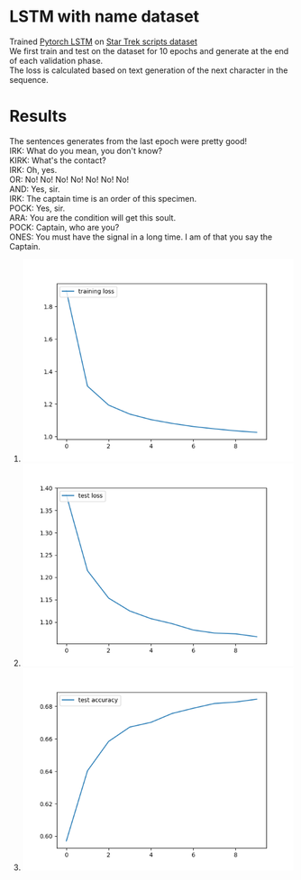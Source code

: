# LSTM with name dataset

Trained [Pytorch LSTM](https://github.com/pytorch/pytorch/blob/master/torch/nn/modules/rnn.py) on [Star Trek scripts dataset](https://github.com/CrimRabbit/LSTM_aws)  
We first train and test on the dataset for 10 epochs and generate at the end of each validation phase.   
The loss is calculated based on text generation of the next character in the sequence.  

# Results
The sentences generates from the last epoch were pretty good!  
IRK: What do you mean, you don't know?  
KIRK: What's the contact?  
IRK: Oh, yes.  
OR: No! No! No! No! No! No! No!  
AND: Yes, sir.  
IRK: The captain time is an order of this specimen.  
POCK: Yes, sir.  
ARA: You are the condition will get this soult.  
POCK: Captain, who are you?  
ONES: You must have the signal in a long time. I am of that you say the Captain.  
  
1. ![training loss vs epoch](./test_training_loss.png)
2. ![test loss vs epoch](./test_test_loss.png)
3. ![test accuracy vs epoch](./test_test_acc.png)


